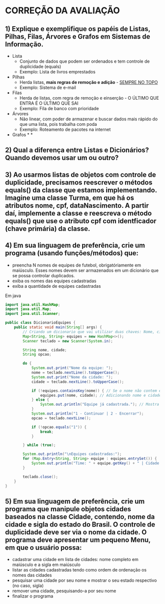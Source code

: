 # CORREÇÃO DA AVALIAÇÃO
## 1) Explique e exemplifique os papéis de Listas, Pilhas, Filas, Árvores e Grafos em Sistemas de Informação.
* Lista
  * Conjunto de dados que podem ser ordenados e tem controle de duplicidade (equals)
  * Exemplo: Lista de livros emprestados 
* Pilhas
  * Herda listas, **mais regras de remoção e adição** - <ins>SEMPRE NO TOPO</ins>
  * Exemplo: Sistema de e-mail
* Filas
  * Herda de listas, com regra de remoção e einserção - O ÚLTIMO QUE ENTRA É O ÚLTIMO QUE SAI
  * Exemplo: Fila de banco com prioridade 
* Árvores
  * Não linear, com poder de armazenar e buscar dados mais rápido do que uma lista, pois trabalha com poda
  * Exemplo: Roteamento de pacotes na internet 
* Grafos
  * 
  *

## 2) Qual a diferença entre Listas e Dicionários? Quando devemos usar um ou outro?

## 3) Ao usarmos listas de objetos com controle de duplicidade, precisamos reescrever o métodos equals() da classe que estamos implementando. Imagine uma classe Turma, em que há os atributos nome, cpf, dataNascimento. A partir daí, implemente a classe e reescreva o método equals() que use o atributo cpf com identficador (chave primária) da classe.

## 4) Em sua linguagem de preferência, crie um programa (usando funções/métodos) que:
* preencha N nomes de equipes de futebol, obrigatóriamente em maiúsculo. Esses nomes devem ser armazenados em um dicionário que se possa controlar duplicados.
* exiba os nomes das equipes cadastradas
* exiba a quantidade de equipes cadastradas

Em java
```java
import java.util.HashMap;
import java.util.Map;
import java.util.Scanner;

public class DicionarioEquipes {
    public static void main(String[] args) {
        // Criando um dicionario que vai utilizar duas chaves: Nome, cidade
        Map<String, String> equipes = new HashMap<>();
        Scanner teclado = new Scanner(System.in);

        String nome, cidade;
        String opcao;

        do {
            System.out.print("Nome da equipe: ");
            nome = teclado.nextLine().toUpperCase();
            System.out.print("Nome da cidade: ");
            cidade = teclado.nextLine().toUpperCase();

            if (!equipes.containsKey(nome)) { // Se o nome não contem em equipes
                equipes.put(nome, cidade); // Adicionando nome e cidade no dicionario equipe
            } else {
                System.out.println("Equipe já cadastrada."); // Mostra mensagem se já contem
            }
            System.out.println("1 - Continuar | 2 - Encerrar");
            opcao = teclado.nextLine();

            if (!opcao.equals("1")) {
                break;
            }

        } while (true);

        System.out.println("\nEquipes cadastradas:");
        for (Map.Entry<String, String> equipe : equipes.entrySet()) {
            System.out.println("Time: " + equipe.getKey() + " | Cidade: " + equipe.getValue());
        }

        teclado.close();
    }
}
```
## 5) Em sua linguagem de preferência, crie um programa que manipule objetos cidades baseados na classe Cidade, contendo, nome da cidade e sigla do estado do Brasil. O controle de duplicidade deve ser via o nome da cidade. O programa deve apresentar um pequeno Menu, em que o usuário possa:
* cadastrar uma cidade em lista de cidades: nome completo em maiúsculo e a sigla em maiúsculo
* listar as cidades cadastradas tendo como ordem de ordenação os nomes das cidades
* pesquisar uma cidade por seu nome e mostrar o seu estado respectivo (no caso, sigla)
* remover uma cidade, pesquisando-a por seu nome
* finalizar o programa
